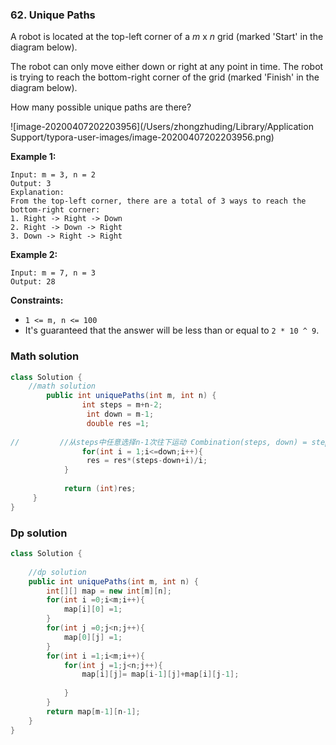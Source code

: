### 62. Unique Paths

A robot is located at the top-left corner of a *m* x *n* grid (marked 'Start' in the diagram below).

The robot can only move either down or right at any point in time. The robot is trying to reach the bottom-right corner of the grid (marked 'Finish' in the diagram below).

How many possible unique paths are there?

![image-20200407202203956](/Users/zhongzhuding/Library/Application Support/typora-user-images/image-20200407202203956.png)

**Example 1:**

```
Input: m = 3, n = 2
Output: 3
Explanation:
From the top-left corner, there are a total of 3 ways to reach the bottom-right corner:
1. Right -> Right -> Down
2. Right -> Down -> Right
3. Down -> Right -> Right
```

**Example 2:**

```
Input: m = 7, n = 3
Output: 28
```

 **Constraints:**

- `1 <= m, n <= 100`
- It's guaranteed that the answer will be less than or equal to `2 * 10 ^ 9`.

### Math solution

~~~java
class Solution {
    //math solution
		public int uniquePaths(int m, int n) {
 				int steps = m+n-2;
				 int down = m-1;
				 double res =1;
        
//         //从steps中任意选择n-1次往下运动 Combination(steps, down) = steps! / (down!(steps - down)!)
 				for(int i = 1;i<=down;i++){
				 res = res*(steps-down+i)/i;
         	}
        
      		return (int)res;
     }
}
~~~

### Dp solution

~~~java
class Solution {
    
    //dp solution
    public int uniquePaths(int m, int n) {
        int[][] map = new int[m][n];
        for(int i =0;i<m;i++){
            map[i][0] =1;
        }
        for(int j =0;j<n;j++){
            map[0][j] =1;
        }
        for(int i =1;i<m;i++){
            for(int j =1;j<n;j++){
                map[i][j]= map[i-1][j]+map[i][j-1];
                
            }
        }
        return map[m-1][n-1];
    }
}
~~~

